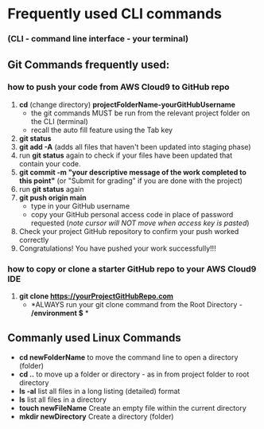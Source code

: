 
# Frequently used CLI commands
### (CLI - command line interface - your terminal)

## Git Commands frequently used:

### how to push your code from AWS Cloud9 to GitHub repo
  1. **cd** (change directory) **projectFolderName-yourGitHubUsername**
     * the git commands MUST be run from the relevant project folder on the CLI (terminal)
     * recall the auto fill feature using the Tab key 
  2. **git status**
  3. **git add -A**   (adds all files that haven't been updated into staging phase)
  4. run **git status** again to check if your files have been updated that contain your code.
  5. **git commit -m "your descriptive message of the work completed to this point"**   (or "Submit for grading" if you are done with the project)
  6. run **git status** again
  7. **git push origin main**
     * type in your GitHub username
     * copy your GitHub personal access code in place of password requested (*note cursor will NOT move when access key is pasted*)
  8. Check your project GitHub repository to confirm your push worked correctly
  9.   Congratulations!  You have pushed your work successfully!!!


### how to copy or clone a starter GitHub repo to your AWS Cloud9 IDE
  1. **git clone https://yourProjectGitHubRepo.com**
     * *ALWAYS run your git clone command from the Root Directory - **/environment $** *


## Commanly used Linux Commands
* **cd newFolderName**  to move the command line to open a directory (folder)
* **cd ..**  to move up a folder or directory - as in from project folder to root directory
* **ls -al**  list all files in a long listing (detailed) format
* **ls**  list all files in a directory
* **touch newFileName** Create an empty file within the current directory
* **mkdir newDirectory**  Create a directory (folder)

